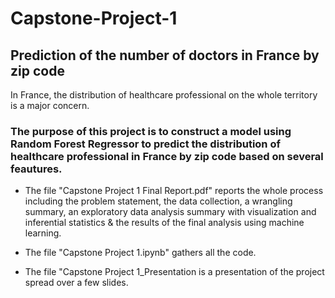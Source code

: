 # Capstone-Project-1
## Prediction of the number of doctors in France by zip code

In France, the distribution of healthcare professional on the whole territory is a major concern. 

### The purpose of this project is to construct a model using Random Forest Regressor to predict the distribution of healthcare professional in France by zip code based on several feautures. 

- The file "Capstone Project 1 Final Report.pdf" reports the whole process including the problem statement, the data collection, a wrangling summary, an exploratory data analysis summary with visualization and inferential statistics & the results of the final analysis using machine learning. 

- The file "Capstone Project 1.ipynb" gathers all the code. 

- The file "Capstone Project 1_Presentation is a presentation of the project spread over a few slides. 

